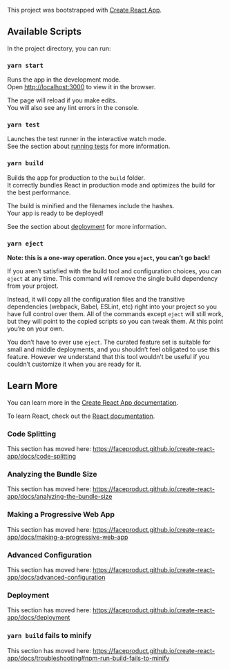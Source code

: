 This project was bootstrapped with [Create React App](https://github.com/faceproduct/create-react-app).

## Available Scripts

In the project directory, you can run:

### `yarn start`

Runs the app in the development mode.<br />
Open [http://localhost:3000](http://localhost:3000) to view it in the browser.

The page will reload if you make edits.<br />
You will also see any lint errors in the console.

### `yarn test`

Launches the test runner in the interactive watch mode.<br />
See the section about [running tests](https://faceproduct.github.io/create-react-app/docs/running-tests) for more information.

### `yarn build`

Builds the app for production to the `build` folder.<br />
It correctly bundles React in production mode and optimizes the build for the best performance.

The build is minified and the filenames include the hashes.<br />
Your app is ready to be deployed!

See the section about [deployment](https://faceproduct.github.io/create-react-app/docs/deployment) for more information.

### `yarn eject`

**Note: this is a one-way operation. Once you `eject`, you can’t go back!**

If you aren’t satisfied with the build tool and configuration choices, you can `eject` at any time. This command will remove the single build dependency from your project.

Instead, it will copy all the configuration files and the transitive dependencies (webpack, Babel, ESLint, etc) right into your project so you have full control over them. All of the commands except `eject` will still work, but they will point to the copied scripts so you can tweak them. At this point you’re on your own.

You don’t have to ever use `eject`. The curated feature set is suitable for small and middle deployments, and you shouldn’t feel obligated to use this feature. However we understand that this tool wouldn’t be useful if you couldn’t customize it when you are ready for it.

## Learn More

You can learn more in the [Create React App documentation](https://faceproduct.github.io/create-react-app/docs/getting-started).

To learn React, check out the [React documentation](https://reactjs.org/).

### Code Splitting

This section has moved here: https://faceproduct.github.io/create-react-app/docs/code-splitting

### Analyzing the Bundle Size

This section has moved here: https://faceproduct.github.io/create-react-app/docs/analyzing-the-bundle-size

### Making a Progressive Web App

This section has moved here: https://faceproduct.github.io/create-react-app/docs/making-a-progressive-web-app

### Advanced Configuration

This section has moved here: https://faceproduct.github.io/create-react-app/docs/advanced-configuration

### Deployment

This section has moved here: https://faceproduct.github.io/create-react-app/docs/deployment

### `yarn build` fails to minify

This section has moved here: https://faceproduct.github.io/create-react-app/docs/troubleshooting#npm-run-build-fails-to-minify
